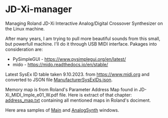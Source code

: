 # JD-Xi-manager
Managing Roland JD-Xi Interactive Analog/Digital Crossover Synthesizer on the Linux machine.

After many years, I am trying to pull more beautiful sounds from this small, but powerfull machine. I'll do it through USB MIDI interface.
Pakages into consideration are:
-  PySimpleGUI - https://www.pysimplegui.org/en/latest/
-  mido - https://mido.readthedocs.io/en/stable/

Latest SysEx ID table taken 9.10.2023. from  https://www.midi.org and converted to JSON file [ManufacturerSysExIDs.json](ManufacturerSysExIDs.json).

Memory map is from Roland's Parameter Address Map found in JD-Xi_MIDI_Imple_e01_W.pdf file. Here is extract of that chapter: [address_map.txt](address_map.txt) containing all mentioned maps in Roland's dociment.

Here area samples of [Main](doc/Main_jdxi_controller.png)  and [AnalogSynth](doc/AnalogSynth.png) windows.
